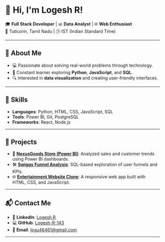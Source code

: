 # 👋 Hi, I'm Logesh R!

🎓 **Full Stack Developer** | 📊 **Data Analyst** | 🌐 **Web Enthusiast**  
📍 Tuticorin, Tamil Nadu | 🕒 IST (Indian Standard Time)

---

## 🌟 **About Me**
- 💻 Passionate about solving real-world problems through technology.
- 🧠 Constant learner exploring **Python**, **JavaScript**, and **SQL**.
- 🔍 Interested in **data visualization** and creating user-friendly interfaces.

---

## 🔧 **Skills**
- **Languages**: Python, HTML, CSS, JavaScript, SQL
- **Tools**: Power BI, Git, PostgreSQL
- **Frameworks**: React, Node.js

---

## 📂 **Projects**
- 🚀 **[NexusGoods Store (Power BI)]()**: Analyzed sales and customer trends using Power BI dashboards.
- 🛠️ **[Swiggy Funnel Analysis]()**: SQL-based exploration of user funnels and KPIs.
- 🌐 **[Entertainment Website Clone]()**: A responsive web app built with HTML, CSS, and JavaScript.

---

## 📬 **Contact Me**
- 💼 **LinkedIn**: [Logesh R](https://www.linkedin.com/in/logesh-r-74398a213)
- 💻 **GitHub**: [Logesh-R-143](https://github.com/Logesh-R-143)
- 📧 **Email**: logu46461@gmail.com

---

